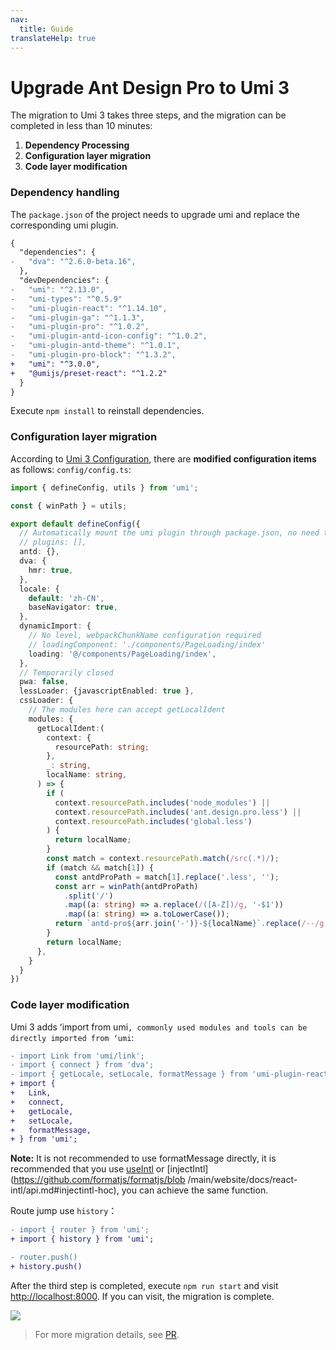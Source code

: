 ```yaml
---
nav:
  title: Guide
translateHelp: true
---
```


# Upgrade Ant Design Pro to Umi 3


The migration to Umi 3 takes three steps, and the migration can be completed in less than 10 minutes:

1. **Dependency Processing**
1. **Configuration layer migration**
1. **Code layer modification**

### Dependency handling

The `package.json` of the project needs to upgrade umi and replace the corresponding umi plugin.

```diff
{
  "dependencies": {
-   "dva": "^2.6.0-beta.16",
  },
  "devDependencies": {
-   "umi": "^2.13.0",
-   "umi-types": "^0.5.9"
-   "umi-plugin-react": "^1.14.10",
-   "umi-plugin-ga": "^1.1.3",
-   "umi-plugin-pro": "^1.0.2",
-   "umi-plugin-antd-icon-config": "^1.0.2",
-   "umi-plugin-antd-theme": "^1.0.1",
-   "umi-plugin-pro-block": "^1.3.2",
+   "umi": "^3.0.0",
+   "@umijs/preset-react": "^1.2.2"
  }
}
```

Execute `npm install` to reinstall dependencies.

### Configuration layer migration

According to [Umi 3 Configuration](../config), there are **modified configuration items** as follows: `config/config.ts`:

```typescript
import { defineConfig, utils } from 'umi';

const { winPath } = utils;

export default defineConfig({
  // Automatically mount the umi plugin through package.json, no need to mount again
  // plugins: [],
  antd: {},
  dva: {
    hmr: true,
  },
  locale: {
    default: 'zh-CN',
    baseNavigator: true,
  },
  dynamicImport: {
    // No level, webpackChunkName configuration required
    // loadingComponent: './components/PageLoading/index'
    loading: '@/components/PageLoading/index',
  },
  // Temporarily closed
  pwa: false,
  lessLoader: {javascriptEnabled: true },
  cssLoader: {
    // The modules here can accept getLocalIdent
    modules: {
      getLocalIdent:(
        context: {
          resourcePath: string;
        },
        _: string,
        localName: string,
      ) => {
        if (
          context.resourcePath.includes('node_modules') ||
          context.resourcePath.includes('ant.design.pro.less') ||
          context.resourcePath.includes('global.less')
        ) {
          return localName;
        }
        const match = context.resourcePath.match(/src(.*)/);
        if (match && match[1]) {
          const antdProPath = match[1].replace('.less', '');
          const arr = winPath(antdProPath)
            .split('/')
            .map((a: string) => a.replace(/([A-Z])/g, '-$1'))
            .map((a: string) => a.toLowerCase());
          return `antd-pro${arr.join('-')}-${localName}`.replace(/--/g, '-');
        }
        return localName;
      },
    }
  }
})
```

### Code layer modification

Umi 3 adds ʻimport from umi`, commonly used modules and tools can be directly imported from ʻumi`:

```diff
- import Link from 'umi/link';
- import { connect } from 'dva';
- import { getLocale, setLocale, formatMessage } from 'umi-plugin-react/locale';
+ import {
+   Link,
+   connect,
+   getLocale,
+   setLocale,
+   formatMessage,
+ } from 'umi';
```

**Note:** It is not recommended to use formatMessage directly, it is recommended that you use [useIntl](/zh-CN/plugins/plugin-locale#useintl) or [injectIntl](https://github.com/formatjs/formatjs/blob /main/website/docs/react-intl/api.md#injectintl-hoc), you can achieve the same function.

Route jump use `history`：

```diff
- import { router } from 'umi';
+ import { history } from 'umi';

- router.push()
+ history.push()
```

After the third step is completed, execute `npm run start` and visit [http://localhost:8000](http://localhost:8000). If you can visit, the migration is complete.

![](https://gw.alipayobjects.com/zos/antfincdn/MysqNKCYyc/ae1d7e2a-3b6e-49d8-8c0a-c306840932f6.png)

> For more migration details, see [PR](https://github.com/ant-design/ant-design-pro/pull/6039).

